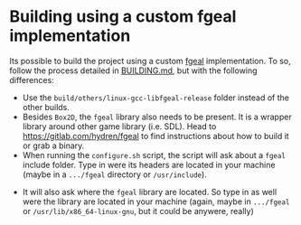 # Building using a custom fgeal implementation

Its possible to build the project using a custom [fgeal](https://gitlab.com/hydren/fgeal) implementation. To so, follow the process detailed in [BUILDING.md](https://gitlab.com/hydren/terrarium/blob/master/BUILDING.md), but with the following differences:

- Use the `build/others/linux-gcc-libfgeal-release` folder instead of the other builds.
- Besides `Box2D`, the `fgeal` library also needs to be present. It is a wrapper library around other game library (i.e. SDL). Head to https://gitlab.com/hydren/fgeal to find instructions about how to build it or grab a binary.
- When running the `configure.sh` script, the script will ask about a `fgeal` include folder. Type in were its headers are located in your machine (maybe in a `.../fgeal` directory or `/usr/include`).
* It will also ask where the `fgeal` library are located. So type in as well were the library are located in your machine (again, maybe in `.../fgeal` or `/usr/lib/x86_64-linux-gnu`, but it could be anywere, really)

